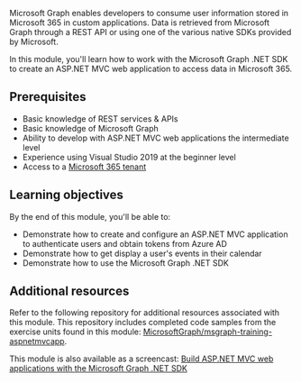 Microsoft Graph enables developers to consume user information stored in Microsoft 365 in custom applications. Data is retrieved from Microsoft Graph through a REST API or using one of the various native SDKs provided by Microsoft.

In this module, you'll learn how to work with the Microsoft Graph .NET SDK to create an ASP.NET MVC web application to access data in Microsoft 365.

## Prerequisites

- Basic knowledge of REST services & APIs
- Basic knowledge of Microsoft Graph
- Ability to develop with ASP.NET MVC web applications the intermediate level
- Experience using Visual Studio 2019 at the beginner level
- Access to a [Microsoft 365 tenant](https://developer.microsoft.com/office/dev-program?ocid=MSlearn)

## Learning objectives

By the end of this module, you'll be able to:

- Demonstrate how to create and configure an ASP.NET MVC application to authenticate users and obtain tokens from Azure AD
- Demonstrate how to get display a user's events in their calendar
- Demonstrate how to use the Microsoft Graph .NET SDK

## Additional resources

Refer to the following repository for additional resources associated with this module. This repository includes completed code samples from the exercise units found in this module: [MicrosoftGraph/msgraph-training-aspnetmvcapp](https://github.com/microsoftgraph/msgraph-training-aspnetmvcapp).

This module is also available as a screencast: [Build ASP.NET MVC web applications with the Microsoft Graph .NET SDK](https://youtube.com/playlist?list=PLWZJrkeLOrbbvS7emYY-gPhLkMaXSPtQs)
